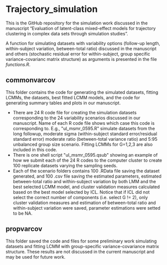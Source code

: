 # Trajectory_simulation
This is the GitHub repository for the simulation work discussed in the manuscript “Evaluation of latent-class mixed-effect models for trajectory clustering in complex data sets through simulation studies”.

A function for simulating datasets with variability options (follow-up length, within-subject variation, between-total ratio) discussed in the manuscript and others (stochastic residual error for within-subject, group specific variance-covarianc matrix structure) as arguments is presented in the file _functions.R_.

## commonvarcov
This folder contains the code for generating the simulated datasets, fitting LCMMs, the datasets, best fitted LCMM models, and the code for generating summary tables and plots in our manuscript.

- There are 24 R code file for creating the simulation datasets corresponding to the 24 variability scenarios discussed in our manuscript. Name of each R code file shows which case this code is corresponding to. E.g., "ul_msmr_0595.R" simulate datasets from the long followup, moderate sigma (within-subject standard error/residual standard error) moderate ratio (between-total variance ratio) and 5:95 unbalanced group size scenario. Fitting LCMMs for G=1,2,3 are also included in this code.
- There is one shell script "ul_msmr_0595.qsub" showing an example of how we submit each of the 24 R codes to the computer cluster to create 100 replicate datasets varying the sampling seeds.
- Each of the scenario folders contains 100 .RData file saving the dataset generated, and 100 .csv file saving the estimated parameters, estimated between-total ratio and within-subject variation by both LMM and the best selected LCMM model, and cluster validation measures calculated based on the best model selected by ICL. Notice that if ICL did not select the correct number of components (i.e. select G != 2), only cluster validation measures and estimation of between-total ratio and within-subject variation were saved, parameter estimations were setted to be NA.

## propvarcov
This folder saved the code and files for some preliminary work simulating datasets and fitting LCMM with group-specific variance-covariance matrix structure. These results are not discussed in the current manuscript and may be used for future work.
